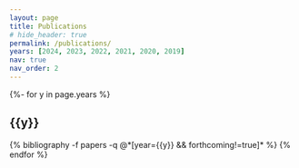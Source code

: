```yaml
---
layout: page
title: Publications
# hide_header: true
permalink: /publications/
years: [2024, 2023, 2022, 2021, 2020, 2019]
nav: true
nav_order: 2
---
```


<!-- _pages/publications.md -->
<!-- Forthcoming publications are displayed first i.e. forthcorming=true in bibtex -->
<!-- <header class="post-header"> -->
<!--     <h1 class="post-title">Forthcoming</h1> -->
<!-- </header>  -->

<!-- <div class="publications"> -->
<!--   <h2 class="year" style="margin-bottom: 0px;"></h2> -->
<!--   {% bibliography -f papers -q @*[forthcoming=true]* %} -->
<!-- </div>  -->

<!-- All other publications (forthcorming!=true) are displayed in descending year order -->
<!-- <header class="post-header" style="margin-top: 50px"> -->
<!--     <h1 class="post-title">Publications</h1> -->
<!-- </header> -->

<div class="publications">
{%- for y in page.years %}
  <h2 class="year">{{y}}</h2>
  {% bibliography -f papers -q @*[year={{y}} && forthcoming!=true]* %}
{% endfor %}
</div>

